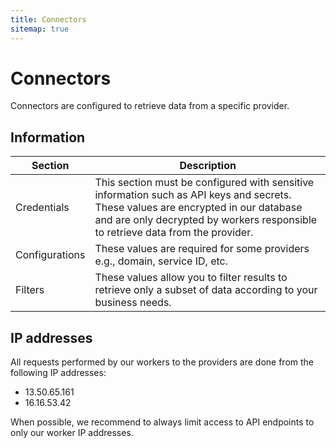 ```yaml
---
title: Connectors
sitemap: true
---
```


# Connectors

Connectors are configured to retrieve data from a specific provider.

## Information

|Section|Description|
|---|---|
| Credentials | This section must be configured with sensitive information such as API keys and secrets. These values are encrypted in our database and are only decrypted by workers responsible to retrieve data from the provider. |
| Configurations | These values are required for some providers e.g., domain, service ID, etc. |
| Filters | These values allow you to filter results to retrieve only a subset of data according to your business needs. |

## IP addresses

All requests performed by our workers to the providers are done from the following IP addresses:

- 13.50.65.161
- 16.16.53.42

When possible, we recommend to always limit access to API endpoints to only our worker IP addresses.